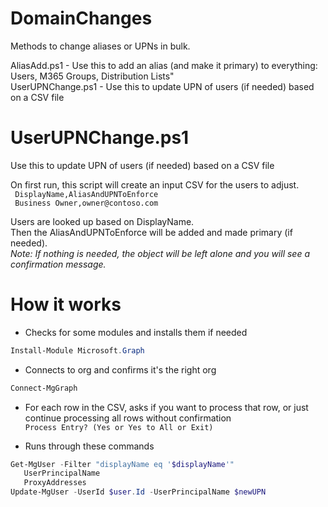 # DomainChanges
Methods to change aliases or UPNs in bulk.

AliasAdd.ps1 - Use this to add an alias (and make it primary) to everything: Users, M365 Groups, Distribution Lists"  
UserUPNChange.ps1 - Use this to update UPN of users (if needed) based on a CSV file  

# UserUPNChange.ps1
Use this to update UPN of users (if needed) based on a CSV file    

On first run, this script will create an input CSV for the users to adjust.  
` DisplayName,AliasAndUPNToEnforce`  
` Business Owner,owner@contoso.com`  

Users are looked up based on DisplayName.  
Then the AliasAndUPNToEnforce will be added and made primary (if needed).  
*Note: If nothing is needed, the object will be left alone and you will see a confirmation message.* 


# How it works
- Checks for some modules and installs them if needed
``` PowerShell
Install-Module Microsoft.Graph
```

- Connects to org and confirms it's the right org
``` PowerShell
Connect-MgGraph
``` 
- For each row in the CSV, asks if you want to process that row, or just continue processing all rows without confirmation    
`Process Entry? (Yes or Yes to All or Exit)`  

- Runs through these commands  
``` PowerShell
Get-MgUser -Filter "displayName eq '$displayName'"  
   UserPrincipalName
   ProxyAddresses
Update-MgUser -UserId $user.Id -UserPrincipalName $newUPN
```


